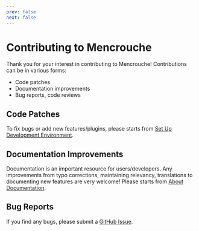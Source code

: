 ```yaml
---
prev: false
next: false
---
```

# Contributing to Mencrouche

Thank you for your interest in contributing to Mencrouche! Contributions can be in various forms:

- Code patches
- Documentation improvements
- Bug reports, code reviews

## Code Patches

To fix bugs or add new features/plugins, please starts from [Set Up Development Environment](/dev/set-up-environment).

## Documentation Improvements

Documentation is an important resource for users/developers. Any improvements from typo corrections, maintaining relevancy, translations to documenting new features are very welcome! Please starts from [About Documentation](/dev/about-documentation).

## Bug Reports

If you find any bugs, please submit a [GitHub Issue](https://github.com/FOBshippingpoint/mencrouche/issues/new/choose).
